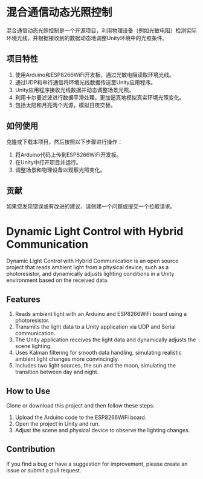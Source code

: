 

# 混合通信动态光照控制

混合通信动态光照控制是一个开源项目，利用物理设备（例如光敏电阻）检测实际环境光线，并根据接收到的数据动态地调整Unity环境中的光照条件。

## 项目特性

1. 使用Arduino和ESP8266WiFi开发板，通过光敏电阻读取环境光线。
2. 通过UDP和串行通信将环境光线数据传送至Unity应用程序。
3. Unity应用程序接收光线数据并动态调整场景光照。
4. 利用卡尔曼滤波进行数据平滑处理，更加逼真地模拟真实环境光照变化。
5. 包括太阳和月亮两个光源，模拟日夜交替。

## 如何使用

克隆或下载本项目，然后按照以下步骤进行操作：

1. 将Arduino代码上传到ESP8266WiFi开发板。
2. 在Unity中打开项目并运行。
3. 调整场景和物理设备以观察光照变化。

## 贡献

如果您发现错误或有改进的建议，请创建一个问题或提交一个拉取请求。


# Dynamic Light Control with Hybrid Communication

Dynamic Light Control with Hybrid Communication is an open source project that reads ambient light from a physical device, such as a photoresistor, and dynamically adjusts lighting conditions in a Unity environment based on the received data.

## Features

1. Reads ambient light with an Arduino and ESP8266WiFi board using a photoresistor.
2. Transmits the light data to a Unity application via UDP and Serial communication.
3. The Unity application receives the light data and dynamically adjusts the scene lighting.
4. Uses Kalman filtering for smooth data handling, simulating realistic ambient light changes more convincingly.
5. Includes two light sources, the sun and the moon, simulating the transition between day and night.

## How to Use

Clone or download this project and then follow these steps:

1. Upload the Arduino code to the ESP8266WiFi board.
2. Open the project in Unity and run.
3. Adjust the scene and physical device to observe the lighting changes.

## Contribution

If you find a bug or have a suggestion for improvement, please create an issue or submit a pull request.